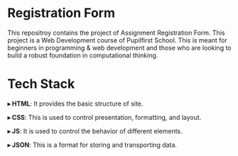 
# Registration Form
This repositroy contains the project of Assignment Registration Form. This project is a Web Development course of Pupilfirst School. This is meant for beginners in programming & web development and those who are looking to build a robust foundation in computational thinking.

 # Tech Stack
**▸ HTML**: It provides the basic structure of site.

**▸ CSS**: This is used to control presentation, formatting, and layout.

**▸ JS**: It is used to control the behavior of different elements.

**▸ JSON**: This is a format for storing and transporting data.


